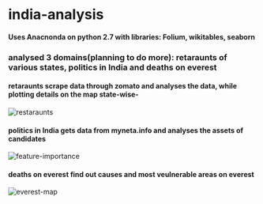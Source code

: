 # india-analysis
#### Uses Anacnonda on python 2.7 with libraries: Folium, wikitables, seaborn
### analysed 3 domains(planning to do more): retaraunts of various states, politics in India and deaths on everest
#### retaraunts scrape data through zomato and analyses the data, while plotting details on the map state-wise-
![restaraunts](https://raw.githubusercontent.com/chirag-jhamb/india-analysis/master/img/restaurant%20notebook.png)
#### politics in India gets data from myneta.info and analyses the assets of candidates
![feature-importance](https://raw.githubusercontent.com/chirag-jhamb/india-analysis/master/img/elections.png)
#### deaths on everest find out causes and most veulnerable areas on everest
![everest-map](https://raw.githubusercontent.com/chirag-jhamb/india-analysis/master/img/everest-map.png)
